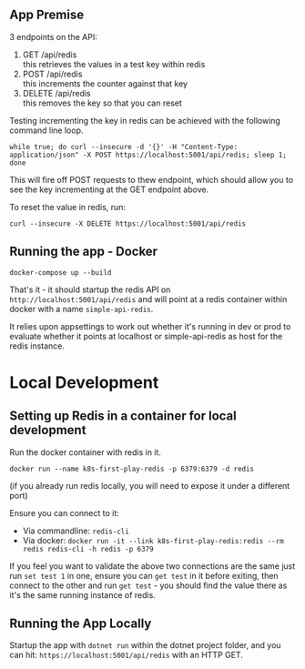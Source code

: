 
## App Premise

3 endpoints on the API:
1. GET /api/redis  
this retrieves the values in a test key within redis
2. POST /api/redis  
this increments the counter against that key
3. DELETE /api/redis  
this removes the key so that you can reset
 
Testing incrementing the key in redis can be achieved with the following command line loop.

`while true; do curl --insecure -d '{}' -H "Content-Type: application/json" -X POST https://localhost:5001/api/redis; sleep 1; done`

This will fire off POST requests to thew endpoint, which should allow you to see the key incrementing at the GET endpoint above.

To reset the value in redis, run:

`curl --insecure -X DELETE https://localhost:5001/api/redis`


## Running the app - Docker
`docker-compose up --build`

That's it - it should startup the redis API on `http://localhost:5001/api/redis` and will 
point at a redis container within docker with a name `simple-api-redis`.

It relies upon appsettings to work out whether it's running in dev or prod to evaluate whether it points at localhost or simple-api-redis as host for the redis instance.
 




# Local Development
## Setting up Redis in a container for local development

Run the docker container with redis in it.

`docker run --name k8s-first-play-redis -p 6379:6379 -d redis`

(if you already run redis locally, you will need to expose it under a different port)

Ensure you can connect to it:
- Via commandline: `redis-cli`
- Via docker: `docker run -it --link k8s-first-play-redis:redis --rm redis redis-cli -h redis -p 6379`

If you feel you want to validate the above two connections are the same just run `set test 1` in one, ensure you can `get test` in it before exiting, then connect to the other and run `get test` - you should find the value there as it's the same running instance of redis.

## Running the App Locally

Startup the app with `dotnet run` within the dotnet project folder, and you can hit:
`https://localhost:5001/api/redis` with an HTTP GET.


